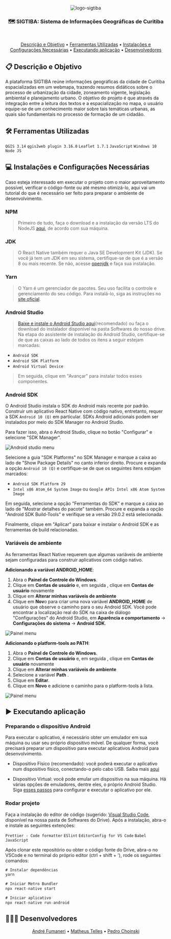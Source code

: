 <p align="center">
  <img src="https://i.ibb.co/vLqdDZb/logo-sigtiba.jpg" alt="logo-sigtiba" border="0">
</p>

<h3 align="center">
  🗺 SIGTIBA: Sistema de Informações Geográficas de Curitiba
</h3>

<br>

<p align="center">
 <a href="#-descrição-e-objetivo">Descrição e Objetivo</a> •
 <a href="#-ferramentas-utilizadas">Ferramentas Utilizadas</a> • 
 <a href="#-instalações-e-configurações-necessárias">Instalações e Configurações Necessárias</a> • 
  <a href="#-executando-aplicação">Executando aplicação</a> • 
 <a href="#-desenvolvedores">Desenvolvedores</a>
</p>

## 📋 Descrição e Objetivo

  A plataforma SIGTIBA reúne informações geográficas da cidade de Curitiba espacializadas em um webmapa, trazendo resumos didáticos sobre o processo de urbanização da cidade, zoneamento vigente, legislação ambiental e planejamento urbano. O objetivo do projeto é que através da integração entre a leitura dos textos e a espacialização no mapa, o usuário equipe-se de um conhecimento maior sobre tais temáticas urbanas, as quais são fundamentais no processo de formação de um cidadão.

## 🛠 Ferramentas Utilizadas
````QGIS 3.14````
````qgis2web plugin 3.16.0````
````Leaflet 1.7.1````
````JavaScript````
````Windows 10````
````Node JS````

## 💻 Instalações e Configurações Necessárias

Caso esteja interessado em executar o projeto com o maior aproveitamento possível, verificar o código-fonte ou até mesmo otimizá-lo, aqui vai um tutorial do que é necessário ser feito para preparar o ambiente de desenvolvimento. 

### NPM
> Primeiro de tudo, faça o download e a instalação da versão LTS do NodeJS [aqui](https://nodejs.org/en/download/), de acordo com sua máquina.

### JDK
> O React Native também requer o Java SE Development Kit (JDK). Se você já tem um JDK em seu sistema, certifique-se de que é a versão 8 ou mais recente. Se não, acesse [openjdk](https://openjdk.java.net/projects/jdk8/) e faça sua instalação.

### Yarn
> O Yarn é um gerenciador de pacotes. Seu uso facilita o controle e gerenciamento do seu código. Para instalá-lo, siga as instruções no [site oficial](https://classic.yarnpkg.com/en/docs/install#windows-stable).

### Android Studio

> [Baixe e instale o Android Studio aqui](https://developer.android.com/studio)(recomendado) ou faça o download do instalador disponível na pasta Softwares do nosso drive. Na etapa do assistente de instalação do Android Studio, certifique-se de que as caixas ao lado de todos os itens a seguir estejam marcadas:

- ````Android SDK````
- ````Android SDK Platform````
- ````Android Virtual Device````

> Em seguida, clique em "Avançar" para instalar todos esses componentes.

### Android SDK

O Android Studio instala o SDK do Android mais recente por padrão. Construir um aplicativo React Native com código nativo, entretanto, requer a SDK ````Android 10 (Q)```` em particular. SDKs Android adicionais podem ser instalados por meio do SDK Manager no Android Studio.

Para fazer isso, abra o Android Studio, clique no botão "Configurar" e selecione "SDK Manager".

![Android studio menu](https://reactnative.dev/assets/images/GettingStartedAndroidStudioWelcomeWindows-b88d46e9a7fe5e050224a9a295148222.png)

Selecione a guia "SDK Platforms" no SDK Manager e marque a caixa ao lado de "Show Package Details" no canto inferior direito. Procure e expanda a opção ````Android 10 (Q)```` e certifique-se de que os seguintes itens estejam marcados:

- ````Android SDK Platform 29````
- ````Intel x86 Atom_64 System Image```` ou ````Google APIs Intel x86 Atom System Image````

Em seguida, selecione a opção "Ferramentas do SDK" e marque a caixa ao lado de "Mostrar detalhes do pacote" também. Procure e expanda a opção "Android SDK Build-Tools" e verifique se a versão 29.0.2 está selecionada.

Finalmente, clique em "Aplicar" para baixar e instalar o Android SDK e as ferramentas de build relacionadas.

### Variáveis de ambiente

As ferramentas React Native requerem que algumas variáveis ​​de ambiente sejam configuradas para construir aplicativos com código nativo.

**Adicionando a variável ANDROID_HOME**:

1. Abra o **Painel de Controle do Windows**.
2. Clique em **Contas de usuário** e, em seguida , clique em **Contas de usuário** novamente
3. Clique em **Alterar minhas variáveis ​​de ambiente**
3. Clique em **Nov**o para criar uma nova variável **ANDROID_HOME** de usuário que observe o caminho para o seu Android SDK. Você pode encontrar a localização real do SDK na caixa de diálogo "Configurações" do Android Studio, em **Aparência e comportamento** → **Configurações do sistema** → **Android SDK**.

![Painel menu](https://www.automationtestinghub.com/images/android/set-android-home-environment-variable.png)

**Adicionando o platform-tools ao PATH**:

1. Abra o **Painel de Controle do Windows**.
2. Clique em **Contas de usuário** e, em seguida , clique em **Contas de usuário** novamente
3. Clique em **Alterar minhas variáveis ​​de ambiente**
4. Selecione a variável **Path** .
5. Clique em **Editar**.
6. Clique em **Novo** e adicione o caminho para o platform-tools à lista.

![Painel menu](https://b3nac.com/images/Environvar.JPG)

## ▶ Executando aplicação

### Preparando o dispositivo Android
Para executar o aplicativo, é necessário obter um emulador em sua máquina ou usar seu próprio dispositivo móvel. De qualquer forma, você precisará preparar um dispositivo para executar aplicativos Android para desenvolvimento.

- Dispositivo Físico (recomendado): você poderá executar o aplicativo num dispositivo físico, conectando-o pelo cabo USB. Saiba mais [aqui](https://reactnative.dev/docs/running-on-device)

- Dispositivo Virtual: você pode emular um dispositivo na sua máquina. Há várias opções de emuladores, dentre eles, o próprio Android Studio. Siga [esses passos](https://developer.android.com/studio/run/managing-avds.html) para configurar e executar o aplicativo por ele.

### Rodar projeto

Faça a instalação do editor de código (sugerido: [Visual Studio Code](https://code.visualstudio.com/), disponível na nossa pasta de Softwares do Drive). Após a instalação, abra-o e instale as seguintes extenções:

````Prettier - Code formatter````
````ESlint````
````EditorConfig for VS Code````
````Babel JavaScript````

Após clonar este repositório ou obter o código fonte do Drive, abra-o no VSCode e no terminal do próprio editor (ctrl + shift + '), rode os seguintes comandos:

```javascript
# Instalar dependências
yarn

# Iniciar Metro Bundler
npx react-native start

# Iniciar aplicativo
npx react-native run-android
```

## 👨🏼‍🎓 Desenvolvedores 
<p align="center">
 <a href="https://github.com/andrefumaneri">André Fumaneri</a> •
 <a href="https://github.com/TilTelles">Matheus Telles</a> •
 <a href="https://github.com/pedrochoinski">Pedro Choinski</a> 
</p>

